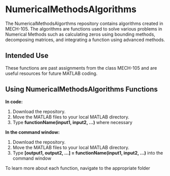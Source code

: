 # NumericalMethodsAlgorithms
The NumericalMethodsAlgorthms repository contains algorithms created in MECH-105. The algorithms are functions used to solve various problems in Numerical Methods such as calculating zeros using bounding methods, decomposing matrices, and integrating a function using advanced methods.

## Intended Use
These functions are past assignments from the class MECH-105 and are useful resources for future MATLAB coding.

## Using NumericalMethodsAlgorithms Functions
**In code:**
1. Download the repository.
2. Move the MATLAB files to your local MATLAB directory.
3. Type **functionName(input1, input2, ...)** where necessary

**In the command window:**
1. Download the repository.
2. Move the MATLAB files to your local MATLAB directory.
3. Type **[output1, output2, ...] = functionName(input1, input2, ...)** into the command window

To learn more about each function, navigate to the appropriate folder
